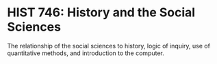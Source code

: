 # HIST 746: History and the Social Sciences

The relationship of the social sciences to history, logic of inquiry, use of quantitative methods, and introduction to the computer.